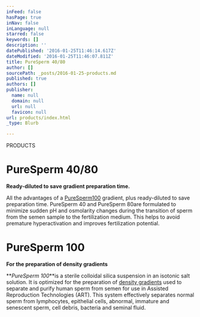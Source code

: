 ```yaml
---
inFeed: false
hasPage: true
inNav: false
inLanguage: null
starred: false
keywords: []
description: ''
datePublished: '2016-01-25T11:46:14.617Z'
dateModified: '2016-01-25T11:46:07.811Z'
title: PureSperm 40/80
author: []
sourcePath: _posts/2016-01-25-products.md
published: true
authors: []
publisher:
  name: null
  domain: null
  url: null
  favicon: null
url: products/index.html
_type: Blurb

---
```

PRODUCTS

# PureSperm 40/80

**Ready-diluted to save gradient preparation time.**

All the advantages of a [PureSperm][0][100][1] gradient, plus ready-diluted to save preparation time. PureSperm 40 and PureSperm 80are formulated to minimize sudden pH and osmolarity changes during the transition of sperm from the semen sample to the fertilization medium. This helps to avoid premature hyperactivation and improves fertilization potential.

# PureSperm 100

**For the preparation of density gradients**

**_PureSperm 100_**is a sterile colloidal silica suspension in an isotonic salt solution. It is optimized for the preparation of [density gradients][2] used to separate and purify human sperm from semen for use in Assisted Reproduction Technologies (ART). This system effectively separates normal sperm from lymphocytes, epithelial cells, abnormal, immature and senescent sperm, cell debris, bacteria and seminal fluid.

[0]: https://app.thegrid.io/posts/197f7197-1cb4-4a74-b5a3-d584c7cc4665/null
[1]: http://nidacon.com/products/puresperm-100/ "PureSperm 100 Information Page"
[2]: http://www.youtube.com/watch?v=AB6LMp8zlS8&feature=player_detailpage "Video - Preparation of Nidacon PureSperm Gradient"